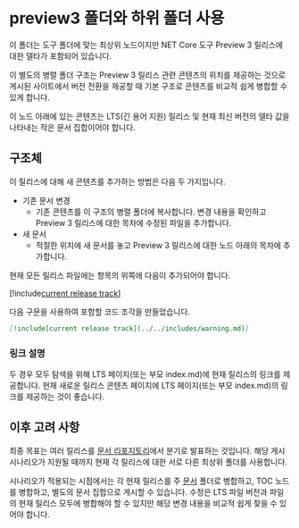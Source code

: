 # <a name="using-the-preview3-folder-and-sub-folders"></a>preview3 폴더와 하위 폴더 사용

이 폴더는 도구 폴더에 맞는 최상위 노드이지만 NET Core 도구 Preview 3 릴리스에 대한 델타가 포함되어 있습니다.

이 별도의 병렬 폴더 구조는 Preview 3 릴리스 관련 콘텐츠의 위치를 제공하는 것으로 게시된 사이트에서 버전 전환을 제공할 때 기본 구조로 콘텐츠를 비교적 쉽게 병합할 수 있게 합니다.

이 노드 아래에 있는 콘텐츠는 LTS(긴 용어 지원) 릴리스 및 현재 최신 버전의 델타 값을 나타내는 작은 문서 집합이어야 합니다. 

## <a name="structure"></a>구조체

이 릴리스에 대해 새 콘텐츠를 추가하는 방법은 다음 두 가지입니다.

* 기존 문서 변경
    - 기존 콘텐츠를 이 구조의 병렬 폴더에 복사합니다. 변경 내용을 확인하고 Preview 3 릴리스에 대한 목차에 수정된 파일을 추가합니다.
* 새 문서
    - 적절한 위치에 새 문서를 놓고 Preview 3 릴리스에 대한 노드 아래의 목차에 추가합니다. 

현재 모든 릴리스 파일에는 항목의 위쪽에 다음이 추가되어야 합니다.

[!include[current release track](../includes/warning.md)]

다음 구문을 사용하여 포함할 코드 조각을 만들었습니다.

```markdown
[!include[current release track](../../includes/warning.md)]
```

### <a name="link-instructions"></a>링크 설명

두 경우 모두 탐색을 위해 LTS 페이지(또는 부모 index.md)에 현재 릴리스의 링크를 제공합니다.
현재 새로운 릴리스 콘텐츠 페이지에 LTS 페이지(또는 부모 index.md)의 링크를 제공하는 것이 좋습니다.

## <a name="future-considerations"></a>이후 고려 사항

최종 목표는 여러 릴리스를 [문서 리포지토리](https://github.com/dotnet/docs)에서 분기로 발표하는 것입니다. 해당 게시 시나리오가 지원될 때까지 현재 각 릴리스에 대한 서로 다른 최상위 폴더를 사용합니다. 

시나리오가 적용되는 시점에서는 각 현재 릴리스를 주 [문서](../docs) 폴더로 병합하고, TOC 노드를 병합하고, 별도의 문서 집합으로 게시할 수 있습니다. 수정은 LTS 파일 버전과 파일의 현재 릴리스 모두에 병합해야 할 수 있지만 해당 변경 내용을 비교적 쉽게 찾을 수 있어야 합니다.


<!--HONumber=Jan17_HO3-->


